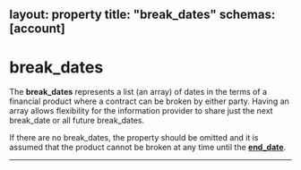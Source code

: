 layout:		property
title:		"break_dates"
schemas:	[account]
---

# break_dates
The **break\_dates** represents a list (an array) of dates in the terms of a financial product where a contract can be broken by either party. Having an array allows flexibility for the information provider to share just the next break\_date or all future break\_dates.

If there are no break\_dates, the property should be omitted and it is assumed that the product cannot be broken at any time until the [**end\_date**][end].

---
[end]: https://github.com/suadelabs/fire/blob/master/documentation/end_date.md